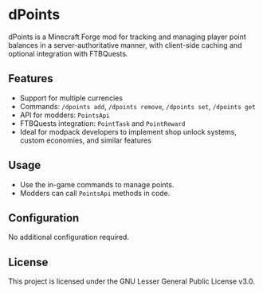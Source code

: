# dPoints

dPoints is a Minecraft Forge mod for tracking and managing player point balances in a server-authoritative manner, with client-side caching and optional integration with FTBQuests.

## Features

- Support for multiple currencies
- Commands: `/dpoints add`, `/dpoints remove`, `/dpoints set`, `/dpoints get`
- API for modders: `PointsApi`
- FTBQuests integration: `PointTask` and `PointReward`
- Ideal for modpack developers to implement shop unlock systems, custom economies, and similar features

## Usage

- Use the in-game commands to manage points.
- Modders can call `PointsApi` methods in code.

## Configuration

No additional configuration required.

## License

This project is licensed under the GNU Lesser General Public License v3.0.